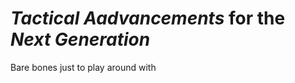 # _T_*actical* _A_*advancements* for the _N_*ext* _G_*eneration*

Bare bones just to play around with
